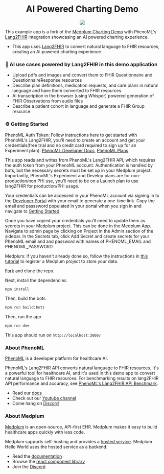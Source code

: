 <h1 align="center">AI Powered Charting Demo</h1>
<p align="center">
<a href="https://github.com/medplum/medplum-hello-world/blob/main/LICENSE.txt">
    <img src="https://img.shields.io/badge/license-Apache-blue.svg" />
  </a>
</p>

This example app is a fork of the [Medplum Charting Demo](https://github.com/medplum/medplum-provider) with PhenoML's [Lang2FHIR](https://developer.pheno.ml/reference/post_lang2fhir-create) integration showcasing an AI powered charting experience.

- This app uses [Lang2FHIR](https://developer.pheno.ml/reference/post_lang2fhir-create) to convert natural language to FHIR resources, creating an AI powered charting experience

### :robot: AI use cases powered by Lang2FHIR in this demo application

- Upload pdfs and images and convert them to FHIR Questionnaire and QuestionnaireResponse resources
- Describe plan definitions, medication requests, and care plans in natural language and have them converted to FHIR resources
- AI transcription in the browser (using Whisper) powered generation of FHIR Observations from audio files
- Describe a patient cohort in language and generate a FHIR Group resource

### :gear: Getting Started

PhenoML Auth Token:
Follow instructions here to get started with PhenoML's Lang2FHIR, you'll need to create an account and get your credentials(free trial and no credit card required to sign up for an Experiment plan): [PhenoML Developer Docs](https://developer.pheno.ml/docs/getting-started), [PhenoML Plans](https://www.phenoml.com/plans)

This app reads and writes from PhenoML's Lang2FHIR API, which requires the auth token from your PhenoML account. Authentication is handled by bots, but the necessary secrets must be set up in your Medplum project. Importantly, PhenoML's Experiment and Develop plans are for non-production/non PHI use, you'll need to be on a Launch plan to use lang2FHIR for production/PHI usage.

Your credentials can be accessed in your PhenoML account via signing in to the [Developer Portal](https://developer.pheno.ml/portal) with your email to generate a one-time link. Copy the email and passsword populated in your portal when you sign in and navigate to [Getting Started](https://developer.pheno.ml/reference/getting-started#/).

Once you have copied your credentials you'll need to update them as secrets in your Medplum project. This can be done in the Medplum App. Navigate to admin page by clicking on Project in the Admin section of the sidebar. In the Secrets tab, click Add Secret and create secrets for your PhenoML email and and password with names of PHENOML_EMAIL and PHENOML_PASSWORD. 

Medplum: 
If you haven't already done so, follow the instructions in [this tutorial](https://www.medplum.com/docs/tutorials/register) to register a Medplum project to store your data.

[Fork](https://github.com/PhenoML/medplum-provider-lang2fhir/fork) and clone the repo.

Next, install the dependencies.

```bash
npm install
```

Then, build the bots.

```bash
npm run build:bots
```

Then, run the app

```bash
npm run dev
```

This app should run on `http://localhost:3000/`

### About PhenoML
[PhenoML](https://phenoml.com/) is a developer platform for healthcare AI. 

PhenoML's Lang2FHIR API converts natural language to FHIR resources. It's a powerful tool for healthcare AI, and it's used in this demo app to convert natural language to FHIR resources. For benchmarking results on lang2FHIR API performance and accuracy, see [PhenoML's Lang2FHIR API Benchmark](https://github.com/PhenoML/phenoml_benchmarks).

- Read our [docs](https://developer.pheno.ml)
- Check out our [Youtube channel](https://www.youtube.com/@phenomldev)
- Come hang on [Discord](https://discord.gg/QgxDjNBxdV)

### About Medplum

[Medplum](https://www.medplum.com/) is an open-source, API-first EHR. Medplum makes it easy to build healthcare apps quickly with less code.

Medplum supports self-hosting and provides a [hosted service](https://app.medplum.com/). Medplum Hello World uses the hosted service as a backend.

- Read the [documentation](https://www.medplum.com/docs)
- Browse the [react component library](https://storybook.medplum.com/)
- Join the [Discord](https://discord.gg/medplum)
